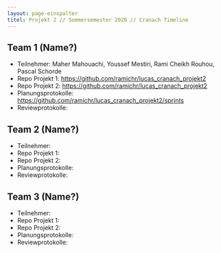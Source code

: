 ```yaml
---
layout: page-einspalter
titel: Projekt 2 // Sommersemester 2020 // Cranach Timeline
---
```


## Team 1 (Name?)

- Teilnehmer: Maher Mahouachi, Youssef Mestiri, Rami Cheikh Rouhou, Pascal Schorde
- Repo Projekt 1: https://github.com/ramichr/lucas_cranach_projekt2
- Repo Projekt 2: https://github.com/ramichr/lucas_cranach_projekt2
- Planungsprotokolle: https://github.com/ramichr/lucas_cranach_projekt2/sprints
- Reviewprotokolle:

## Team 2 (Name?)
- Teilnehmer:
- Repo Projekt 1:
- Repo Projekt 2:
- Planungsprotokolle:
- Reviewprotokolle:

## Team 3 (Name?)
- Teilnehmer:
- Repo Projekt 1:
- Repo Projekt 2:
- Planungsprotokolle:
- Reviewprotokolle:
